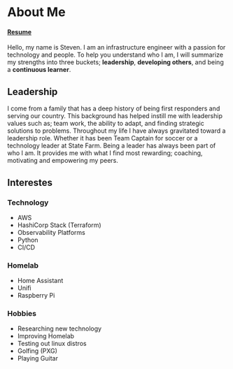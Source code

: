 # About Me

#### [Resume](https://registry.jsonresume.org/stevejoluc)

Hello, my name is Steven. I am an infrastructure engineer with a passion for technology and people. To help you understand who I am, I will summarize my strengths into three buckets; **leadership**, **developing others**, and being a **continuous learner**.

## Leadership
I come from a family that has a deep history of being first responders and serving our country. This background has helped instill me with leadership values such as; team work, the ability to adapt, and finding strategic solutions to problems. Throughout my life I have always gravitated toward a leadership role. Whether it has been Team Captain for soccer or a technology leader at State Farm. Being a leader has always been part of who I am. It provides me with what I find most rewarding; coaching, motivating and empowering my peers.

## Interestes
### Technology
- AWS
- HashiCorp Stack (Terraform)
- Observability Platforms
- Python
- CI/CD

### Homelab
- Home Assistant
- Unifi
- Raspberry Pi

### Hobbies
- Researching new technology
- Improving Homelab
- Testing out linux distros
- Golfing (PXG)
- Playing Guitar
